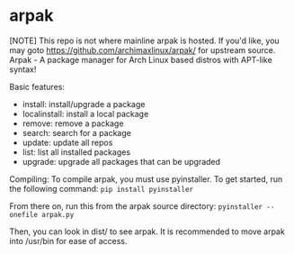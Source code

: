 # arpak
[NOTE] This repo is not where mainline arpak is hosted. If you'd like, you may goto https://github.com/archimaxlinux/arpak/ for upstream source.
Arpak - A package manager for Arch Linux based distros with APT-like syntax!

Basic features:
- install: install/upgrade a package
- localinstall: install a local package
- remove: remove a package
- search: search for a package
- update: update all repos
- list: list all installed packages
- upgrade: upgrade all packages that can be upgraded

Compiling:
To compile arpak, you must use pyinstaller. To get started, run the following command:
``pip install pyinstaller``

From there on, run this from the arpak source directory:
``pyinstaller --onefile arpak.py``

Then, you can look in dist/ to see arpak. It is recommended to move arpak into /usr/bin for ease of access.

